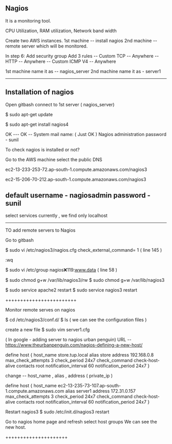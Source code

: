 

Nagios
---------------------
It is a monitoring tool.






CPU Utilization, RAM utilization,  Network band width




Create two AWS instances.
1st machine -- install nagios
2nd machine -- remote server which will be monitored.

In step 6:   Add  security group
Add 3 rules
   -- Custom TCP			--  Anywhere
   --  HTTP			--  Anywhere
   --  Custom ICMP V4		--  Anywhere

	
1st machine  name it as --  nagios_server
2nd machine name it as  - server1

-------
Installation of nagios
---------------------------
Open gitbash  connect to  1st server  ( nagios_server) 


$ sudo  apt-get update


$ sudo apt-get install nagios4


OK --- OK  --  System mail name:  ( Just OK ) 
Nagios administration password - sunil

To check nagios is installed or not?

Go to the AWS machine
select the public DNS 

ec2-13-233-253-72.ap-south-1.compute.amazonaws.com/nagios3

ec2-15-206-70-212.ap-south-1.compute.amazonaws.com/nagios3



default username - nagiosadmin
password - sunil
------------------------------------

select services
currently , we find only  localhost

-----------------
TO add remote servers  to Nagios

Go to gitbash

$ sudo  vi  /etc/nagios3/nagios.cfg
check_external_command= 1       ( line 145 )

:wq

$ sudo   vi   /etc/group
nagios:x:119:www.data             ( line 58 )




$ sudo chmod  g+w  /var/lib/nagios3/rw
$ sudo chmod  g+w  /var/lib/nagios3

$ sudo service apache2 restart
$ sudo service nagios3 restart


++++++++++++++++++++++++




Monitor remote serves on nagios

$ cd  /etc/nagios3/conf.d/
$  ls    ( we can see the configuration files )

create a new file
$ sudo  vim  server1.cfg

( In google  -  adding server to nagios  urban penguin)
URL --  https://www.theurbanpenguin.com/nagios-defining-a-new-host/



define host {
  host_name store.tup.local
  alias store
  address 192.168.0.8
  max_check_attempts 3
  check_period 24x7
  check_command check-host-alive
  contacts root
  notification_interval 60
  notification_period 24x7
}

change -- host_name , alias   , address ( private_ip )

define host {
  host_name ec2-13-235-73-107.ap-south-1.compute.amazonaws.com
  alias server1
  address 172.31.0.157
  max_check_attempts 3
  check_period 24x7
  check_command check-host-alive
  contacts root
  notification_interval 60
  notification_period 24x7
}


Restart nagios3
$ sudo   /etc/init.d/nagios3  restart


Go to nagios home page  and refresh
select host groups
We can see the new host.

+++++++++++++++++++++
